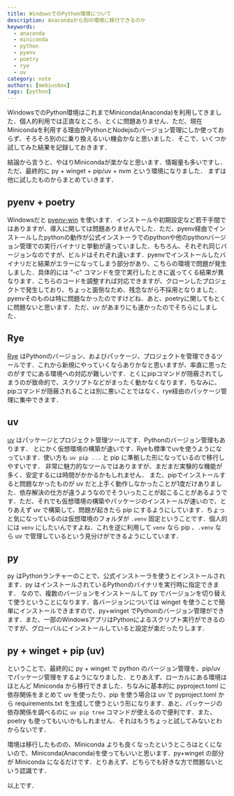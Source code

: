 ```yaml
---
title: WindowsでのPython環境について
description: Anacondaから別の環境に移行できるのか
keywords:
  - anaconda
  - miniconda
  - python
  - pyenv
  - poetry
  - rye
  - uv
category: note
authors: [mebiusbox]
tags: [python]
---
```


WindowsでのPython環境はこれまでMiniconda(Anaconda)を利用してきました．個人的利用では正直なところ、とくに問題ありません．ただ、現在Minicondaを利用する理由がPythonとNodejsのバージョン管理にしか使っておらず、そろそろ別のに乗り換えるいい機会かなと思いました．そこで、いくつか試してみた結果を記録しておきます．

<!-- truncate -->

結論から言うと、やはりMinicondaが楽かなと思います．情報量も多いですし．ただ、最終的に py + winget + pip/uv + nvm という環境になりました．
まずは他に試したものからまとめていきます．

## pyenv + poetry

Windowsだと [pyenv-win](https://github.com/pyenv-win/pyenv-win) を使います．インストールや初期設定など若干手間ではありますが、導入に関しては問題ありませんでした．ただ、pyenv経由でインストールしたpythonの動作が公式インストーラでのpythonや他のpythonバージョン管理での実行バイナリと挙動が違っていました．もちろん、それぞれ同じバージョンなのですが、ビルドはそれぞれ違います．pyenvでインストールしたバイナリだと結果がエラーになってしまう部分があり、こちらの環境で問題が発生しました．具体的には "-c" コマンドを空で実行したときに返ってくる結果が異なります．こちらのコードを調整すれば対応できますが、クローンしたプロジェクトで発生しており、ちょっと面倒なため、残念ながら不採用となりました．pyenvそのものは特に問題なかったのですけどね．あと、poetryに関してもとくに問題ないと思います．ただ、uv があまりにも速かったのでそちらにしました．

## Rye

[Rye](https://rye.astral.sh/) はPythonのバージョン、およびパッケージ、プロジェクトを管理できるツールです．これから新規にやっていくならありかなと思いますが、率直に思ったのがすでにある環境への対応が難しいです．とくにpipコマンドが隠蔽されてしまうのが致命的で、スクリプトなどがまったく動かなくなります．ちなみに、pipコマンドが隠蔽されることは別に悪いことではなく、rye経由のパッケージ管理に集中できます．

## uv

[uv](https://github.com/astral-sh/uv) はパッケージとプロジェクト管理ツールです．Pythonのバージョン管理もあります．
とにかく仮想環境の構築が速いです．Ryeも標準でuvを使うようになっています．使い方も `uv pip ...` と pip に準拠した形になっているので移行しやすいです．
非常に魅力的なツールではありますが、まだまだ実験的な機能が多く、安定するには時間がかかるかもしれません．
また、pipでインストールすると問題なかったものが uv だと上手く動作しなかったことが1度だけありました．依存解決の仕方が違うようなのでそういったことが起こることがあるようです．ただ、それでも仮想環境の構築やパッケージのインストールが速いので、とりあえず uv で構築して、問題が起きたら pip にするようにしています．ちょっと気になっているのは仮想環境のフォルダが `.venv` 固定ということです．個人的には `venv` にしたいんですよね．これを逆に利用して `venv` なら pip 、`.venv` なら uv で管理しているという見分けができるようにしています．

## py

py はPythonランチャーのことで、公式インストーラを使うとインストールされます．py はインストールされているPythonのバイナリを実行時に指定できます．
なので、複数のバージョンをインストールして py でバージョンを切り替えて使うということになります．各バージョンについては winget を使うことで簡単にインストールできますので、py+winget でPythonのバージョン管理ができます．また、一部のWindowsアプリはPythonによるスクリプト実行ができるのですが、グローバルにインストールしていると設定が楽だったりします．

## py + winget + pip (uv)

ということで、最終的に py + winget で python のバージョン管理を、pip/uv でパッケージ管理をするようになりました．とりあえず、ローカルにある環境はほとんど Miniconda から移行できました．ちなみに基本的に pyproject.toml に依存関係をまとめて uv を使ったり、pip を使う場合は uv で pyproject.toml から requirements.txt を生成して使うという形になります．あと、パッケージの依存関係を調べるのに `uv pip tree` コマンドが使えるので便利です．また、poetry も使ってもいいかもしれません．それはもうちょっと試してみないとわからないです．

環境は移行したものの、Miniconda よりも良くなったというところはとくにないので、Miniconda(Anaconda)を使ってもいいと思います．py+winget の部分が Miniconda になるだけです．とりあえず、どちらでも好きな方で問題ないという認識です．

以上です．
